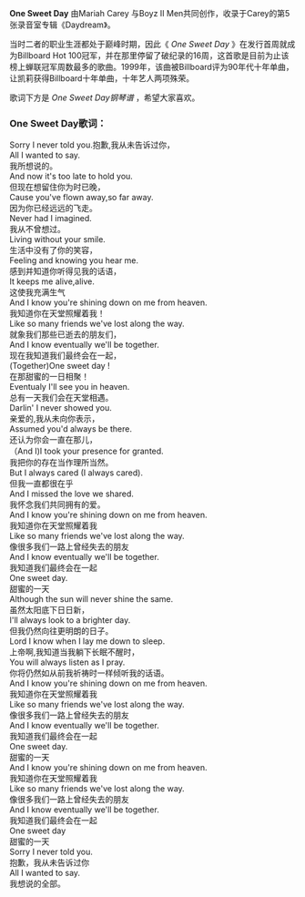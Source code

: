 

**One Sweet Day** 由Mariah Carey 与Boyz II Men共同创作，收录于Carey的第5张录音室专辑《Daydream》。

当时二者的职业生涯都处于巅峰时期，因此《 _One Sweet Day_ 》在发行首周就成为Billboard Hot
100冠军，并在那里停留了破纪录的16周，这首歌是目前为止该榜上蝉联冠军周数最多的歌曲。1999年，该曲被Billboard评为90年代十年单曲，让凯莉获得Billboard十年单曲，十年艺人两项殊荣。

歌词下方是 _One Sweet Day钢琴谱_ ，希望大家喜欢。

### One Sweet Day歌词：

Sorry I never told you.抱歉,我从未告诉过你，  
All I wanted to say.  
我所想说的。  
And now it's too late to hold you.  
但现在想留住你为时已晚，  
Cause you've flown away,so far away.  
因为你已经远远的飞走。  
Never had I imagined.  
我从不曾想过。  
Living without your smile.  
生活中没有了你的笑容，  
Feeling and knowing you hear me.  
感到并知道你听得见我的话语，  
It keeps me alive,alive.  
这使我充满生气  
And I know you're shining down on me from heaven.  
我知道你在天堂照耀着我！  
Like so many friends we've lost along the way.  
就象我们那些已逝去的朋友们，  
And I know eventually we'll be together.  
现在我知道我们最终会在一起，  
(Together)One sweet day !  
在那甜蜜的一日相聚！  
Eventualy I'll see you in heaven.  
总有一天我们会在天堂相遇。  
Darlin' I never showed you.  
亲爱的,我从未向你表示，  
Assumed you'd always be there.  
还认为你会一直在那儿，  
（And I)I took your presence for granted.  
我把你的存在当作理所当然。  
But I always cared (I always cared).  
但我一直都很在乎  
And I missed the love we shared.  
我怀念我们共同拥有的爱。  
And I know you're shining down on me from heaven.  
我知道你在天堂照耀着我  
Like so many friends we've lost along the way.  
像很多我们一路上曾经失去的朋友  
And I know eventually we'll be together.  
我知道我们最终会在一起  
One sweet day.  
甜蜜的一天  
Although the sun will never shine the same.  
虽然太阳底下日日新，  
I'll always look to a brighter day.  
但我仍然向往更明朗的日子。  
Lord I know when I lay me down to sleep.  
上帝啊,我知道当我躺下长眠不醒时，  
You will always listen as I pray.  
你将仍然如从前我祈祷时一样倾听我的话语。  
And I know you're shining down on me from heaven.  
我知道你在天堂照耀着我  
Like so many friends we've lost along the way.  
像很多我们一路上曾经失去的朋友  
And I know eventually we'll be together.  
我知道我们最终会在一起  
One sweet day.  
甜蜜的一天  
And I know you're shining down on me from heaven.  
我知道你在天堂照耀着我  
Like so many friends we've lost along the way.  
像很多我们一路上曾经失去的朋友  
And I know eventually we'll be together.  
我知道我们最终会在一起  
One sweet day  
甜蜜的一天  
Sorry I never told you.  
抱歉，我从未告诉过你  
All I wanted to say.  
我想说的全部。


